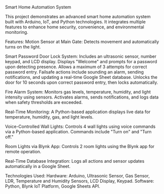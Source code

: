 Smart Home Automation System

This project demonstrates an advanced smart home automation system built with Arduino, IoT, and Python technologies. It integrates multiple features to enhance home security, convenience, and environmental monitoring.

Features:
Motion Sensor at Main Gate:
Detects movement and automatically turns on the light.

Smart Password Door Lock System:
Includes an ultrasonic sensor, number keypad, and LCD display.
Displays "Welcome" and prompts for a password upon detecting presence.
Allows a maximum of 3 attempts for correct password entry.
Failsafe actions include sounding an alarm, sending notifications, and updating a real-time Google Sheet database.
Unlocks the door for 10 seconds upon correct password entry, then locks automatically.

Fire Alarm System:
Monitors gas levels, temperature, humidity, and light intensity using sensors.
Activates alarms, sends notifications, and logs data when safety thresholds are exceeded.

Real-Time Monitoring:
A Python-based application displays live data for temperature, humidity, gas, and light levels.

Voice-Controlled Wall Lights:
Controls 4 wall lights using voice commands via a Python-based application.
Commands include "Turn on" and "Turn off."

Room Lights via Blynk App:
Controls 2 room lights using the Blynk app for remote operation.

Real-Time Database Integration:
Logs all actions and sensor updates automatically in a Google Sheet.

Technologies Used:
Hardware: Arduino, Ultrasonic Sensor, Gas Sensor, LDR, Temperature and Humidity Sensors, LCD Display, Keypad.
Software: Python, Blynk IoT Platform, Google Sheets API.
